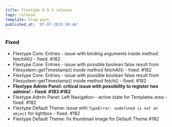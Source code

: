 ```yaml
---
title: Flextype 0.9.3 release
tags: release
template: blog-post
published_at: '07-07-2019 09:46'
---
```


### Fixed
- Flextype Core: Entries - issue with binding arguments inside method fetchAll() - fixed. #182
- Flextype Core: Entries - issue with possible boolean false result from Filesystem::getTimestamp() inside method fetchAll() - fixed. #182
- Flextype Core: Entries - issue with possible boolean false result from Filesystem::getTimestamp() inside method fetch() - fixed. #182
- **Flextype Admin Panel: critical issue with possibility to register two admins! - fixed. #183 #182**
- Flextype Admin Panel: Left Navigation - active state for Templates area - fixed. #182
- Flextype Default Theme: issue with `TypeError: undefined is not an object` for lightbox - fixed. #182
- Flextype Default Theme: fix thumbnail image for Default Theme #182

